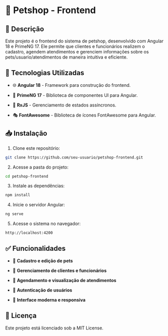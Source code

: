 # 🐾 Petshop - Frontend

## 📌 Descrição

Este projeto é o frontend do sistema de petshop, desenvolvido com Angular 18 e PrimeNG 17. Ele permite que clientes e funcionários realizem o cadastro, agendem atendimentos e gerenciem informações sobre os pets/usuario/atendimentos de maneira intuitiva e eficiente.

## 🚀 Tecnologias Utilizadas

- 🌐 **Angular 18** - Framework para construção do frontend.

- 🎨 **PrimeNG 17** - Biblioteca de componentes UI para Angular.

- 🔄 **RxJS** - Gerenciamento de estados assíncronos.

- 🎭 **FontAwesome** - Biblioteca de ícones FontAwesome para Angular.

## 📥 Instalação

1. Clone este repositório:
  ```bash
  git clone https://github.com/seu-usuario/petshop-frontend.git
  ```

2. Acesse a pasta do projeto:
  ```bash
  cd petshop-frontend
  ```

3. Instale as dependências:
  ```bash
  npm install
  ```

4. Inicie o servidor Angular:
```bash
ng serve
```

5. Acesse o sistema no navegador:
```bash
http://localhost:4200
```

## ✅ Funcionalidades

- 📌 **Cadastro e edição de pets**

- 👥 **Gerenciamento de clientes e funcionários**

- 📅 **Agendamento e visualização de atendimentos**

- 🔐 **Autenticação de usuários**

- 🎨 **Interface moderna e responsiva**

## 📜 Licença

Este projeto está licenciado sob a MIT License.

